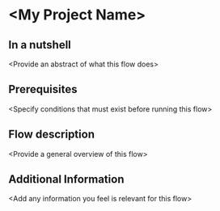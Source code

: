 \<My Project Name\>
====================

In a nutshell
-----------------
\<Provide an abstract of what this flow does\>

Prerequisites
-------------
\<Specify conditions that must exist before running this flow\>

Flow description
-----------------
\<Provide a general overview of this flow\>

Additional Information
----------------------
\<Add any information you feel is relevant for this flow\>




